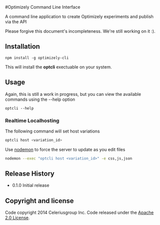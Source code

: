 #Optimizely Command Line Interface

A command line application to create Optimizely experiments and publish via the
API

Please forgive this document's incompleteness. We're still working on it :).

## Installation

```
npm install -g optimizely-cli
```
This will install the __optcli__ exectuable on your system.

## Usage

Again, this is still a work in progress, but you can view the available commands using the --help option

```
optcli --help
```
### Realtime Localhosting
The following command will set host variations

```sh
optcli host <variation_id>
```

Use [nodemon](https://www.npmjs.org/package/nodemon) to force the server to update as you edit files

```sh
nodemon --exec "optcli host <variation_id>" -e css,js,json

```

## Release History

* 0.1.0 Initial release

## Copyright and license

Code copyright 2014 Celeriusgroup Inc. Code released under the [Apache 2.0 License](http://www.apache.org/licenses/LICENSE-2.0).
